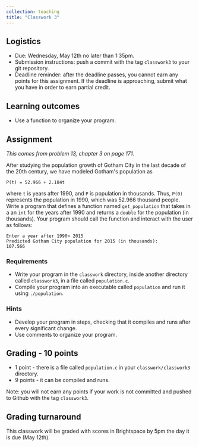 ```yaml
---
collection: teaching
title: "Classwork 3"
---
```


## Logistics
* Due: Wednesday, May 12th no later than 1:35pm.
* Submission instructions: push a commit with the tag `classwork3` to your git
	repository.
* Deadline reminder: after the deadline passes, you cannot earn any points for
	this assignment. If the deadline is approaching, submit what you have in
	order to earn partial credit.

## Learning outcomes
* Use a function to organize your program.

## Assignment

*This comes from problem 13, chapter 3 on page 171.*

After studying the population growth of Gotham City in the last decade of the
20th century, we have modeled Gotham's population as

```
P(t) = 52.966 + 2.184t
```
where `t` is years after 1990, and `P` is population in thousands. Thus, `P(0)`
represents the population in 1990, which was 52.966 thousand people. Write a
program that defines a function named `get_population` that takes in a an `int` for the
years after 1990 and returns a `double` for the population (in thousands). Your program should call
the function and interact with the user as follows:
```
Enter a year after 1990> 2015
Predicted Gotham City population for 2015 (in thousands):
107.566
```

### Requirements

* Write your program in the `classwork` directory, inside another directory called
	`classwork3`, in  a file called `population.c`.
* Compile your program into an executable called `population` and run it using
	`./population`.

### Hints
* Develop your program in steps, checking that it compiles and runs after every
	significant change.
* Use comments to organize your program.

## Grading - 10 points
* 1 point - there is a file called `population.c` in your
	`classwork/classwork3` directory.
* 9 points - it can be compiled and runs.

Note: you will not earn any points if your work is not committed and pushed to
Github with the tag `classwork3`.

## Grading turnaround
This classwork will be graded with scores in Brightspace by 5pm the day it is
due (May 12th).
